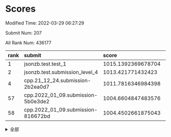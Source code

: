# Scores

Modified Time: 2022-03-29 06:27:29

Submit Num: 207

All Rank Num: 436177

| rank |               submit               |       score        |       sigma        | pk_num |
| :--- | :--------------------------------- | :----------------- | :----------------- | :----- |
| 1    | jsonzb.test.test_1                 | 1015.1392369678704 | 0.8683995027307063 | 8429   |
| 2    | jsonzb.test.submission_level_4     | 1013.421771432423  | 0.8415908864308194 | 8423   |
| 4    | cpp.21_12_24.submission-2b2ea0d7   | 1011.7816346984398 | 0.7629905852806718 | 8423   |
| 57   | cpp.2022_01_09.submission-5b0e3de2 | 1004.6604847483576 | 0.7366193361119701 | 8428   |
| 58   | cpp.2022_01_09.submission-816672bd | 1004.4502661875043 | 0.7179699061469101 | 8430   |


<details>
<summary>全部</summary>

| rank |                 submit                 |       score        |       sigma        | pk_num |
| :--- | :------------------------------------- | :----------------- | :----------------- | :----- |
| 1    | jsonzb.test.test_1                     | 1015.1392369678704 | 0.8683995027307063 | 8429   |
| 2    | jsonzb.test.submission_level_4         | 1013.421771432423  | 0.8415908864308194 | 8423   |
| 3    | gobigger.level_3.submission_level_3_43 | 1012.3641742582474 | 0.7922590812071668 | 8429   |
| 4    | cpp.21_12_24.submission-2b2ea0d7       | 1011.7816346984398 | 0.7629905852806718 | 8423   |
| 5    | gobigger.level_3.submission_level_3_3  | 1011.7042122217576 | 0.7904171826125462 | 8430   |
| 6    | gobigger.level_3.submission_level_3_25 | 1011.5853050241284 | 0.7899919679239266 | 8430   |
| 7    | gobigger.level_3.submission_level_3_8  | 1011.5192069117905 | 0.7782810925202913 | 8427   |
| 8    | gobigger.level_3.submission_level_3_22 | 1011.3837085164132 | 0.7874478920254494 | 8430   |
| 9    | gobigger.level_3.submission_level_3_12 | 1011.0848080049423 | 0.7785947567738705 | 8422   |
| 10   | gobigger.level_3.submission_level_3_47 | 1011.0300969320726 | 0.7674368369097324 | 8429   |
| 11   | gobigger.level_3.submission_level_3_24 | 1011.0157097930406 | 0.7665472259543369 | 8431   |
| 12   | gobigger.level_3.submission_level_3_40 | 1010.9849338128759 | 0.7805261628759914 | 8423   |
| 13   | gobigger.level_3.submission_level_3_9  | 1010.9513553397004 | 0.7765110171995706 | 8431   |
| 14   | gobigger.level_3.submission_level_3_5  | 1010.9011243984913 | 0.7701292121298199 | 8429   |
| 15   | gobigger.level_3.submission_level_3_15 | 1010.8060232225787 | 0.7371627652036394 | 8429   |
| 16   | gobigger.level_3.submission_level_3_17 | 1010.7441856180585 | 0.7572762567757145 | 8430   |
| 17   | gobigger.level_3.submission_level_3_48 | 1010.7121964410247 | 0.7600401208200188 | 8432   |
| 18   | gobigger.level_3.submission_level_3_45 | 1010.670048219634  | 0.7682190940057657 | 8428   |
| 19   | gobigger.level_3.submission_level_3_34 | 1010.6529505969088 | 0.7897883458433788 | 8431   |
| 20   | gobigger.level_3.submission_level_3_44 | 1010.6448485042592 | 0.7503980226881939 | 8421   |
| 21   | gobigger.level_3.submission_level_3_6  | 1010.6367305637809 | 0.7909435013885517 | 8428   |
| 22   | gobigger.level_3.submission_level_3_19 | 1010.5008125332884 | 0.774695999763656  | 8429   |
| 23   | gobigger.level_3.submission_level_3_27 | 1010.4192121887521 | 0.769144754885759  | 8430   |
| 24   | gobigger.level_3.submission_level_3_16 | 1010.3826259363616 | 0.7685751893487286 | 8425   |
| 25   | gobigger.level_3.submission_level_3_14 | 1010.3455703830824 | 0.7561846196428549 | 8431   |
| 26   | gobigger.level_3.submission_level_3_13 | 1010.2850440415962 | 0.7805156312821667 | 8426   |
| 27   | gobigger.level_3.submission_level_3_37 | 1010.1029725240643 | 0.765259014819387  | 8428   |
| 28   | gobigger.level_3.submission_level_3_46 | 1010.090871786904  | 0.7742043717171414 | 8430   |
| 29   | gobigger.level_3.submission_level_3_20 | 1010.0810226850882 | 0.7655414048561854 | 8431   |
| 30   | gobigger.level_3.submission_level_3_1  | 1010.0331751141426 | 0.7528171077886698 | 8429   |
| 31   | gobigger.level_3.submission_level_3_31 | 1009.9563601513698 | 0.7602027939709832 | 8429   |
| 32   | gobigger.level_3.submission_level_3_33 | 1009.9466835700276 | 0.7682329286238883 | 8428   |
| 33   | gobigger.level_3.submission_level_3_42 | 1009.9022405243085 | 0.7466875337521679 | 8427   |
| 34   | gobigger.level_3.submission_level_3_0  | 1009.8912894448429 | 0.7503114449632625 | 8426   |
| 35   | gobigger.level_3.submission_level_3_11 | 1009.8321338048427 | 0.7536753304205511 | 8433   |
| 36   | gobigger.level_3.submission_level_3_18 | 1009.8089760056207 | 0.7443551511953098 | 8429   |
| 37   | gobigger.level_3.submission_level_3_2  | 1009.7905950781114 | 0.7400176519238045 | 8431   |
| 38   | gobigger.level_3.submission_level_3_32 | 1009.6879330485059 | 0.7569468823459615 | 8424   |
| 39   | gobigger.level_3.submission_level_3_7  | 1009.5671523989577 | 0.7587435550228406 | 8432   |
| 40   | gobigger.level_3.submission_level_3_29 | 1009.5201756506275 | 0.7496603208792197 | 8425   |
| 41   | gobigger.level_3.submission_level_3_28 | 1009.4711865486247 | 0.755761119744491  | 8429   |
| 42   | gobigger.level_3.submission_level_3_41 | 1009.4089729141382 | 0.7580845629212662 | 8430   |
| 43   | gobigger.level_3.submission_level_3_26 | 1009.1740913674096 | 0.7642056845048867 | 8426   |
| 44   | gobigger.level_3.submission_level_3_30 | 1009.1558343418425 | 0.7470116962859475 | 8426   |
| 45   | gobigger.level_3.submission_level_3_38 | 1009.1144237081038 | 0.7325444973820433 | 8433   |
| 46   | gobigger.level_3.submission_level_3_10 | 1009.0949113730775 | 0.7457592853581025 | 8426   |
| 47   | gobigger.level_3.submission_level_3_35 | 1009.0436029252841 | 0.7511290659458832 | 8427   |
| 48   | gobigger.level_3.submission_level_3_23 | 1009.0299525079206 | 0.7480740676013434 | 8427   |
| 49   | gobigger.level_3.submission_level_3_4  | 1009.0141890852652 | 0.7314288948404535 | 8426   |
| 50   | gobigger.level_3.submission_level_3_36 | 1008.9874694304344 | 0.763684657010303  | 8429   |
| 51   | gobigger.level_3.submission_level_3_49 | 1008.875450492083  | 0.7456804576290591 | 8433   |
| 52   | gobigger.level_3.submission_level_3_39 | 1008.8731171079802 | 0.7305938923248374 | 8428   |
| 53   | gobigger.level_3.submission_level_3_21 | 1008.1438621199989 | 0.7528915691236381 | 8430   |
| 54   | gobigger.level_1.submission_level_1_41 | 1005.0219841612371 | 0.7217436290515302 | 8426   |
| 55   | gobigger.level_1.submission_level_1_8  | 1004.7495135417306 | 0.7285278086808825 | 8429   |
| 56   | gobigger.level_1.submission_level_1_45 | 1004.6699604806855 | 0.7161844302475896 | 8433   |
| 57   | cpp.2022_01_09.submission-5b0e3de2     | 1004.6604847483576 | 0.7366193361119701 | 8428   |
| 58   | cpp.2022_01_09.submission-816672bd     | 1004.4502661875043 | 0.7179699061469101 | 8430   |
| 59   | gobigger.level_1.submission_level_1_4  | 1004.3254898083915 | 0.7171671537665836 | 8424   |
| 60   | gobigger.level_1.submission_level_1_6  | 1004.2173425788255 | 0.7126106819443427 | 8426   |
| 61   | gobigger.level_1.submission_level_1_43 | 1004.1705162585679 | 0.7138071772185106 | 8432   |
| 62   | gobigger.level_1.submission_level_1_47 | 1004.1665549193026 | 0.7318885025269242 | 8427   |
| 63   | gobigger.level_1.submission_level_1_42 | 1004.0985161643703 | 0.714924497410195  | 8427   |
| 64   | gobigger.level_1.submission_level_1_1  | 1004.0391627362472 | 0.709499876806954  | 8431   |
| 65   | gobigger.level_1.submission_level_1_31 | 1003.9290924322255 | 0.7060480205375137 | 8427   |
| 66   | gobigger.level_1.submission_level_1_24 | 1003.6989121081837 | 0.7207616546624869 | 8430   |
| 67   | gobigger.level_1.submission_level_1_37 | 1003.620564842106  | 0.7151340676609333 | 8428   |
| 68   | gobigger.level_1.submission_level_1_14 | 1003.510496065242  | 0.6977542871256791 | 8430   |
| 69   | gobigger.level_1.submission_level_1_13 | 1003.4988913033029 | 0.724949184836565  | 8427   |
| 70   | gobigger.level_1.submission_level_1_34 | 1003.3916201792649 | 0.7169153090187182 | 8433   |
| 71   | gobigger.level_1.submission_level_1_23 | 1003.3479869892435 | 0.7175845531629517 | 8431   |
| 72   | gobigger.level_1.submission_level_1_30 | 1003.3417329030798 | 0.7250043083983004 | 8431   |
| 73   | gobigger.level_1.submission_level_1_7  | 1003.3149730694885 | 0.7181748183311437 | 8432   |
| 74   | gobigger.level_1.submission_level_1_2  | 1003.2851602434743 | 0.723882467196073  | 8431   |
| 75   | gobigger.level_1.submission_level_1_22 | 1003.2175726066868 | 0.7150552558384657 | 8429   |
| 76   | gobigger.level_1.submission_level_1_33 | 1003.2067111356047 | 0.7074297312469179 | 8429   |
| 77   | gobigger.level_1.submission_level_1_20 | 1003.1822522983201 | 0.7241984098972422 | 8425   |
| 78   | gobigger.level_1.submission_level_1_27 | 1003.1063232404623 | 0.7240237880719621 | 8426   |
| 79   | gobigger.level_1.submission_level_1_0  | 1003.0879551558573 | 0.7007629089043005 | 8428   |
| 80   | gobigger.level_1.submission_level_1_36 | 1003.0670761906989 | 0.7201747401428442 | 8431   |
| 81   | gobigger.level_1.submission_level_1_49 | 1003.0097902201143 | 0.7043831647772425 | 8427   |
| 82   | gobigger.level_1.submission_level_1_16 | 1003.0079602051734 | 0.7046377737767793 | 8428   |
| 83   | gobigger.level_1.submission_level_1_5  | 1002.9970302380106 | 0.7158417003813399 | 8434   |
| 84   | gobigger.level_1.submission_level_1_35 | 1002.9914384106769 | 0.7224716103136735 | 8431   |
| 85   | gobigger.level_1.submission_level_1_12 | 1002.9694059883747 | 0.7149491006521072 | 8431   |
| 86   | gobigger.level_1.submission_level_1_28 | 1002.9623001136811 | 0.7097953223934248 | 8428   |
| 87   | gobigger.level_1.submission_level_1_46 | 1002.9456993300139 | 0.7153009386383867 | 8430   |
| 88   | gobigger.level_1.submission_level_1_29 | 1002.9335071458779 | 0.7164881596881664 | 8424   |
| 89   | gobigger.level_1.submission_level_1_11 | 1002.8834419603018 | 0.7232416707646668 | 8430   |
| 90   | gobigger.level_1.submission_level_1_10 | 1002.8305154716431 | 0.7190624590935011 | 8425   |
| 91   | gobigger.level_1.submission_level_1_26 | 1002.7552301662835 | 0.7159612991193274 | 8425   |
| 92   | gobigger.level_1.submission_level_1_39 | 1002.7497687967182 | 0.7072053239839299 | 8428   |
| 93   | gobigger.level_1.submission_level_1_32 | 1002.7073220689357 | 0.7136404916379768 | 8428   |
| 94   | gobigger.level_1.submission_level_1_25 | 1002.6896337219141 | 0.7222183727524919 | 8432   |
| 95   | gobigger.level_1.submission_level_1_40 | 1002.6501903711887 | 0.7184849400164567 | 8429   |
| 96   | gobigger.level_1.submission_level_1_21 | 1002.630374821481  | 0.7161420732771797 | 8429   |
| 97   | gobigger.level_1.submission_level_1_19 | 1002.5626220299555 | 0.7112500320482089 | 8427   |
| 98   | gobigger.level_1.submission_level_1_48 | 1002.4631244615019 | 0.7122863675603909 | 8427   |
| 99   | gobigger.level_1.submission_level_1_18 | 1002.4432872837571 | 0.7151036302508346 | 8425   |
| 100  | gobigger.level_1.submission_level_1_3  | 1002.3835674639773 | 0.7169463033317429 | 8423   |
| 101  | gobigger.level_1.submission_level_1_17 | 1002.2219929791031 | 0.7100956260105054 | 8431   |
| 102  | gobigger.level_1.submission_level_1_44 | 1002.1526605809951 | 0.7069154732631927 | 8427   |
| 103  | gobigger.level_1.submission_level_1_38 | 1002.1369999559462 | 0.7270484526904659 | 8430   |
| 104  | gobigger.level_1.submission_level_1_15 | 1002.084043968211  | 0.7198159221821995 | 8425   |
| 105  | gobigger.level_1.submission_level_1_9  | 1001.7204501997815 | 0.695240632136648  | 8428   |
| 106  | gobigger.random.submission_random_27   | 997.6004318293375  | 0.7038580220031235 | 8427   |
| 107  | gobigger.random.submission_random_41   | 997.135223899274   | 0.7042440118721968 | 8433   |
| 108  | gobigger.random.submission_random_11   | 997.0118709771209  | 0.7067979136417923 | 8430   |
| 109  | gobigger.random.submission_random_19   | 996.9939929421259  | 0.6992338165295413 | 8431   |
| 110  | gobigger.random.submission_random_26   | 996.9018555878159  | 0.7040069360827654 | 8431   |
| 111  | gobigger.random.submission_random_22   | 996.6744703041859  | 0.7353508770551624 | 8428   |
| 112  | gobigger.random.submission_random_16   | 996.6539031134455  | 0.7084861283929754 | 8429   |
| 113  | gobigger.random.submission_random_43   | 996.5873677371917  | 0.7089844799246812 | 8432   |
| 114  | gobigger.random.submission_random_40   | 996.5641607863462  | 0.7106292964004276 | 8433   |
| 115  | gobigger.random.submission_random_18   | 996.5281116039813  | 0.7075281894961053 | 8430   |
| 116  | gobigger.random.submission_random_13   | 996.4233904918225  | 0.7151427222837982 | 8425   |
| 117  | gobigger.random.submission_random_9    | 996.4154185586204  | 0.6968536256903655 | 8425   |
| 118  | gobigger.random.submission_random_20   | 996.3137320141766  | 0.7155750556931997 | 8432   |
| 119  | gobigger.random.submission_random_37   | 996.3120979478115  | 0.7093734425190589 | 8431   |
| 120  | gobigger.random.submission_random_4    | 996.2992362735932  | 0.6936297220324542 | 8429   |
| 121  | gobigger.random.submission_random_44   | 996.289845359443   | 0.703436854153803  | 8431   |
| 122  | gobigger.random.submission_random_3    | 996.2026998655774  | 0.7079058826497955 | 8432   |
| 123  | gobigger.random.submission_random_30   | 996.1705966872142  | 0.706608485138544  | 8429   |
| 124  | gobigger.random.submission_random_36   | 996.1533941470487  | 0.6965153981864267 | 8430   |
| 125  | gobigger.random.submission_random_6    | 996.1391738020861  | 0.7111146915523806 | 8427   |
| 126  | gobigger.random.submission_random_28   | 996.1358602448659  | 0.7032538406025762 | 8424   |
| 127  | gobigger.random.submission_random_0    | 996.0556369852609  | 0.7065392245740731 | 8428   |
| 128  | gobigger.random.submission_random_33   | 996.0335932469075  | 0.7128465345917109 | 8428   |
| 129  | gobigger.random.submission_random_7    | 996.0315422372698  | 0.7294677249332838 | 8425   |
| 130  | gobigger.random.submission_random_46   | 996.0309114252256  | 0.7004758803243941 | 8427   |
| 131  | gobigger.random.submission_random_12   | 995.9023123683121  | 0.7018142647904474 | 8427   |
| 132  | gobigger.random.submission_random_38   | 995.8805285576834  | 0.7116473529060844 | 8431   |
| 133  | gobigger.random.submission_random_35   | 995.8792577879983  | 0.716816791120952  | 8430   |
| 134  | gobigger.random.submission_random_14   | 995.8557481223684  | 0.703997776596983  | 8425   |
| 135  | gobigger.random.submission_random_29   | 995.8438518473887  | 0.7221568875347568 | 8427   |
| 136  | gobigger.random.submission_random_2    | 995.8179402933579  | 0.7062017507881571 | 8429   |
| 137  | gobigger.random.submission_random_39   | 995.8094177425983  | 0.7143919503302045 | 8432   |
| 138  | gobigger.random.submission_random_42   | 995.7765702934914  | 0.70467628826059   | 8430   |
| 139  | gobigger.random.submission_random_25   | 995.7609593434775  | 0.7170374453564768 | 8426   |
| 140  | gobigger.random.submission_random_10   | 995.6783362989506  | 0.7136015564656815 | 8428   |
| 141  | gobigger.random.submission_random_8    | 995.6595326112464  | 0.7083127647630665 | 8421   |
| 142  | gobigger.random.submission_random_34   | 995.5483544015807  | 0.7104112956595573 | 8427   |
| 143  | gobigger.random.submission_random_47   | 995.472661721877   | 0.714884552727309  | 8423   |
| 144  | gobigger.random.submission_random_21   | 995.4713824977891  | 0.7187826433063257 | 8427   |
| 145  | gobigger.random.submission_random_1    | 995.4336632426398  | 0.7201605143956351 | 8429   |
| 146  | gobigger.random.submission_random_49   | 995.2757207172766  | 0.709512287267308  | 8429   |
| 147  | gobigger.random.submission_random_31   | 995.2615098287349  | 0.7100979412983399 | 8433   |
| 148  | gobigger.random.submission_random_5    | 995.1127138121042  | 0.7209733621193395 | 8434   |
| 149  | gobigger.random.submission_random_48   | 995.0197623356927  | 0.718810222182289  | 8431   |
| 150  | gobigger.random.submission_random_17   | 994.9982180862723  | 0.7234554715568323 | 8427   |
| 151  | gobigger.random.submission_random_45   | 994.9805168983996  | 0.71360798364233   | 8427   |
| 152  | gobigger.random.submission_random_32   | 994.9597171826147  | 0.722874704812059  | 8432   |
| 153  | gobigger.random.submission_random_23   | 994.9313989805244  | 0.7029854702111474 | 8425   |
| 154  | gobigger.random.submission_random_15   | 994.5022978640543  | 0.7040636968999426 | 8426   |
| 155  | gobigger.random.submission_random_24   | 994.3527263203223  | 0.726001118500777  | 8428   |
| 156  | gobigger.level_2.submission_level_2_42 | 994.1119671687587  | 0.7302921849161701 | 8431   |
| 157  | gobigger.level_2.submission_level_2_0  | 993.8031465204696  | 0.7193785979345446 | 8434   |
| 158  | gobigger.level_2.submission_level_2_12 | 993.4669238539958  | 0.7274760624703734 | 8428   |
| 159  | gobigger.level_2.submission_level_2_21 | 993.4573916399526  | 0.7400435506613108 | 8427   |
| 160  | gobigger.level_2.submission_level_2_6  | 993.4511788066095  | 0.7173900269712505 | 8427   |
| 161  | gobigger.level_2.submission_level_2_8  | 993.3635623935314  | 0.7386660221716732 | 8430   |
| 162  | gobigger.level_2.submission_level_2_19 | 993.2792427003438  | 0.7360245840677756 | 8429   |
| 163  | gobigger.level_2.submission_level_2_15 | 993.2302030179167  | 0.7431309933173507 | 8428   |
| 164  | gobigger.level_2.submission_level_2_14 | 993.1582775823771  | 0.7411034832581312 | 8433   |
| 165  | gobigger.level_2.submission_level_2_1  | 993.0448740982953  | 0.7539122138580506 | 8426   |
| 166  | gobigger.level_2.submission_level_2_47 | 992.9380331440736  | 0.7350198655368078 | 8426   |
| 167  | gobigger.level_2.submission_level_2_46 | 992.8506421377373  | 0.7360713003644319 | 8428   |
| 168  | gobigger.level_2.submission_level_2_31 | 992.8360041756898  | 0.7371796250377937 | 8427   |
| 169  | gobigger.level_2.submission_level_2_11 | 992.8159933520527  | 0.7451221139887914 | 8425   |
| 170  | gobigger.level_2.submission_level_2_7  | 992.8009105091317  | 0.7353730287451106 | 8428   |
| 171  | gobigger.level_2.submission_level_2_45 | 992.7578174784829  | 0.7373766551128098 | 8426   |
| 172  | gobigger.level_2.submission_level_2_28 | 992.6312196402314  | 0.7313554282018799 | 8429   |
| 173  | gobigger.level_2.submission_level_2_27 | 992.6269469394172  | 0.7534147404162002 | 8429   |
| 174  | gobigger.level_2.submission_level_2_23 | 992.6015242922836  | 0.7338344710812837 | 8428   |
| 175  | gobigger.level_2.submission_level_2_2  | 992.4942337253896  | 0.7401934954658572 | 8437   |
| 176  | gobigger.level_2.submission_level_2_35 | 992.4321581212334  | 0.7501794451501215 | 8428   |
| 177  | gobigger.level_2.submission_level_2_29 | 992.381803181558   | 0.7423269977976276 | 8427   |
| 178  | gobigger.level_2.submission_level_2_4  | 992.3380662681178  | 0.7163113590537866 | 8430   |
| 179  | gobigger.level_2.submission_level_2_39 | 992.2111995815085  | 0.7243988060951801 | 8425   |
| 180  | gobigger.level_2.submission_level_2_37 | 992.1511617725499  | 0.7551033108418884 | 8428   |
| 181  | gobigger.level_2.submission_level_2_40 | 992.0851228523134  | 0.7450440435783637 | 8430   |
| 182  | gobigger.level_2.submission_level_2_30 | 992.023084332228   | 0.7637089762227062 | 8431   |
| 183  | gobigger.level_2.submission_level_2_44 | 991.972425457157   | 0.73714482946771   | 8429   |
| 184  | gobigger.level_2.submission_level_2_33 | 991.9679749868334  | 0.7550501101318492 | 8428   |
| 185  | gobigger.level_2.submission_level_2_22 | 991.9487858638175  | 0.7463973946515923 | 8428   |
| 186  | gobigger.level_2.submission_level_2_34 | 991.9294327234727  | 0.755828086917765  | 8425   |
| 187  | gobigger.level_2.submission_level_2_3  | 991.9020407736139  | 0.7521918785343517 | 8430   |
| 188  | gobigger.level_2.submission_level_2_49 | 991.8842240455239  | 0.7563731420711042 | 8429   |
| 189  | gobigger.level_2.submission_level_2_20 | 991.873556169754   | 0.7410521095684046 | 8429   |
| 190  | gobigger.level_2.submission_level_2_18 | 991.6198439491892  | 0.7622716018451882 | 8431   |
| 191  | gobigger.level_2.submission_level_2_26 | 991.5772942531048  | 0.7482983214008301 | 8428   |
| 192  | gobigger.level_2.submission_level_2_9  | 991.5719882142477  | 0.7371137228641435 | 8426   |
| 193  | gobigger.level_2.submission_level_2_41 | 991.5497463006752  | 0.755146484614767  | 8432   |
| 194  | gobigger.level_2.submission_level_2_10 | 991.5103803020846  | 0.7517422106189104 | 8429   |
| 195  | gobigger.level_2.submission_level_2_48 | 991.4349975141088  | 0.752032823404662  | 8431   |
| 196  | gobigger.level_2.submission_level_2_13 | 991.3506489394846  | 0.7452072727366491 | 8430   |
| 197  | gobigger.level_2.submission_level_2_38 | 991.3128349378978  | 0.7506853724335697 | 8431   |
| 198  | gobigger.level_2.submission_level_2_43 | 991.3000740522277  | 0.7472379927930659 | 8432   |
| 199  | gobigger.level_2.submission_level_2_5  | 991.2211457445377  | 0.759050104195614  | 8430   |
| 200  | gobigger.level_2.submission_level_2_24 | 991.0336589000209  | 0.7461202660899091 | 8426   |
| 201  | gobigger.level_2.submission_level_2_25 | 990.5595125895312  | 0.7434166024282319 | 8426   |
| 202  | gobigger.level_2.submission_level_2_36 | 990.5477480058412  | 0.7536994593168713 | 8428   |
| 203  | gobigger.level_2.submission_level_2_16 | 990.5194631226377  | 0.7428812906860397 | 8429   |
| 204  | gobigger.level_2.submission_level_2_17 | 990.3401298254533  | 0.775746098768126  | 8429   |
| 205  | gobigger.level_2.submission_level_2_32 | 990.2921783185254  | 0.7680246002005194 | 8427   |
| 206  | gobigger.none.submission_none_0        | 978.6220503723329  | 1.1655605680601173 | 8430   |
| 207  | gobigger.none.submission_none_1        | 977.2006600319733  | 1.3949609666967715 | 8431   |

</details>